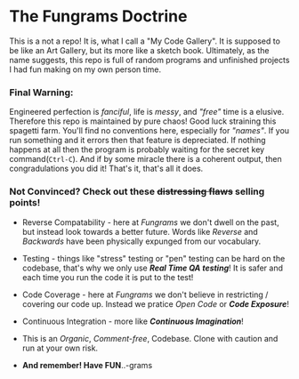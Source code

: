 # The Fungrams Doctrine 

This is a not a repo! It is, what I call a "My Code Gallery". It is supposed to be  like an Art Gallery, but its more like a sketch book. Ultimately, as the name suggests, this repo is full of random programs and unfinished projects I had fun making on my own person time.

### Final Warning:

Engineered perfection is _fanciful_, life is _messy_, and _"free"_ time is a elusive. Therefore this repo is maintained by pure chaos! Good luck straining this spagetti farm. You'll find no conventions here, especially for _"names"_.
If you run something and it errors then that feature is depreciated. If nothing happens at all then the program is probably waiting for the secret key command(`Ctrl-C`). And if by some miracle there is a coherent output, then congradulations you did it! That's it, that's all it does.

### Not Convinced? Check out these ~~distressing flaws~~ selling points!

 * Reverse Compatability - here at *Fungrams* we don't dwell on the past, but instead look towards a better future. Words like _Reverse_ and _Backwards_ have been physically expunged from our vocabulary.

 * Testing - things like "stress" testing or "pen" testing can be hard on the codebase, that's why we only use **_Real Time QA testing_**! It is safer and each time you run the code it is put to the test!

 * Code Coverage - here at *Fungrams* we don't believe in restricting / covering our code up. Instead we pratice *Open Code* or **_Code Exposure_**!

 * Continuous Integration - more like **_Continuous Imagination_**!

 * This is an *Organic*, *Comment-free*, Codebase. Clone with caution and run at your own risk.

 * **And remember! Have FUN**..-grams  
